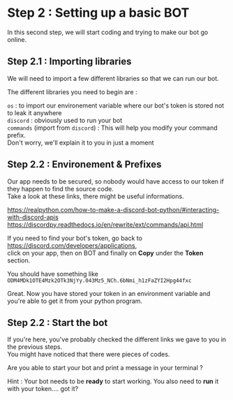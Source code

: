 # Step 2 : Setting up a basic BOT

In this second step, we will start coding and trying to make our bot go online.

## Step 2.1 : Importing libraries

We will need to import a few different libraries so that we can run our bot.

The different libraries you need to begin are :

```os``` : to import our environement variable where our bot's token is stored not to leak it anywhere  
```discord``` : obviously used to run your bot  
```commands``` (import from ```discord```) : This will help you modify your command prefix.  
Don't worry, we'll explain it to you in just a moment

## Step 2.2 : Environement & Prefixes

Our app needs to be secured, so nobody would have access to our token if they happen to find the source code.  
Take a look at these links, there might be useful informations.

https://realpython.com/how-to-make-a-discord-bot-python/#interacting-with-discord-apis
https://discordpy.readthedocs.io/en/rewrite/ext/commands/api.html

If you need to find your bot's token, go back to https://discord.com/developers/applications,   
click on your app, then on BOT and finally on **Copy** under the **Token** section.  

You should have something like ```ODM4MDk1OTE4Mzk2OTk3NjYy.043Mz5_NCh.6bNmi_h1zFaZYI2Hpg44fxc```

Great. Now you have stored your token in an environment variable and you're able to get it from your python program.

## Step 2.2 : Start the bot

If you're here, you've probably checked the different links we gave to you in the previous steps.  
You might have noticed that there were pieces of codes.  

Are you able to start your bot and print a message in your terminal ?




Hint : Your bot needs to be **ready** to start working. You also need to **run** it with your token.... got it?
